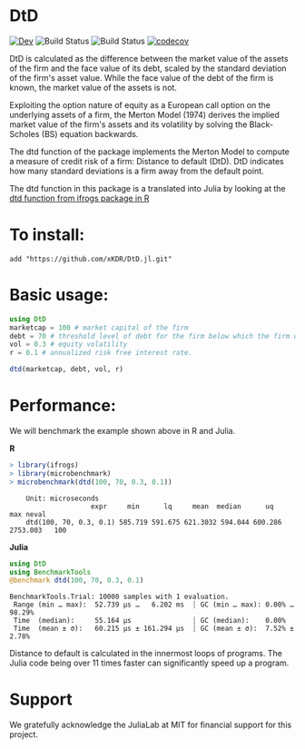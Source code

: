 # DtD

[![Dev](https://img.shields.io/badge/docs-dev-blue.svg)](https://xKDR.github.io/DtD.jl/dev)
![Build Status](https://github.com/xKDR/DtD.jl/actions/workflows/ci.yml/badge.svg)
![Build Status](https://github.com/xKDR/DtD.jl/actions/workflows/documentation.yml/badge.svg)
[![codecov](https://codecov.io/gh/xKDR/DtD.jl/branch/main/graph/badge.svg?token=TCkDWBCTiB)](https://codecov.io/gh/xKDR/DtD.jl)

DtD is calculated as the difference between the market value of the assets of the firm and the face value of its debt, scaled by the standard deviation of the firm's asset value. While the face value of the debt of the firm is known, the market value of the assets is not.

Exploiting the option nature of equity as a European call option on the underlying assets of a firm, the Merton Model (1974) derives the implied market value of the firm's assets and its volatility by solving the Black-Scholes (BS) equation backwards. 

The dtd function of the package implements the Merton Model to compute a measure of credit risk of a firm: Distance to default (DtD). DtD indicates how many standard deviations is a firm away from the default point.

The dtd function in this package is a translated into Julia by looking at the [dtd function from ifrogs package in R](https://https://github.com/ifrogs/ifrogs/blob/master/R/dtd.R)

# To install:
    add "https://github.com/xKDR/DtD.jl.git"

# Basic usage:
```julia
using DtD
marketcap = 100 # market capital of the firm
debt = 70 # threshold level of debt for the firm below which the firm will default
vol = 0.3 # equity volatility 
r = 0.1 # annualized risk free interest rate.

dtd(marketcap, debt, vol, r) 
```

# Performance:

We will benchmark the example shown above in R and Julia. 

**R**

```R
> library(ifrogs)
> library(microbenchmark)
> microbenchmark(dtd(100, 70, 0.3, 0.1))
```
```
    Unit: microseconds
                    expr     min      lq     mean  median      uq      max neval
    dtd(100, 70, 0.3, 0.1) 585.719 591.675 621.3032 594.044 600.286 2753.003   100
```
**Julia**
```julia
using DtD
using BenchmarkTools
@benchmark dtd(100, 70, 0.3, 0.1)
```

```
BenchmarkTools.Trial: 10000 samples with 1 evaluation.                                       
 Range (min … max):  52.739 μs …   6.202 ms  ┊ GC (min … max): 0.00% … 98.29%                
 Time  (median):     55.164 μs               ┊ GC (median):    0.00%                         
 Time  (mean ± σ):   60.215 μs ± 161.294 μs  ┊ GC (mean ± σ):  7.52% ±  2.78%                
```

Distance to default is calculated in the innermost loops of programs. The Julia code being over 11 times faster can significantly speed up a program. 

# Support

We gratefully acknowledge the JuliaLab at MIT for financial support for this project.